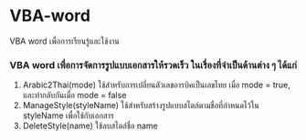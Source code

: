 # VBA-word
VBA word เพื่อการเรียนรู้และใช้งาน

### VBA word เพื่อการจัดการรูปแบบเอกสารให้รวดเร็ว ในเรื่องที่จำเป็นด้านต่าง ๆ ได้แก่
1. Arabic2Thai(mode) ใช้สำหรับการเปลี่ยนตัวเลขอารบิคเป็นเลขไทย เมื่อ mode = true, และทำกลับกันเมื่อ mode = false
1. ManageStyle(styleName) ใช้สำหรับสร้างรูปแบบสไตล์ตามชื่อที่กำหนดไว้ใน styleName เพื่อใช้กับเอกสาร
1. DeleteStyle(name) ใช้ลบสไตล์ชื่อ name
